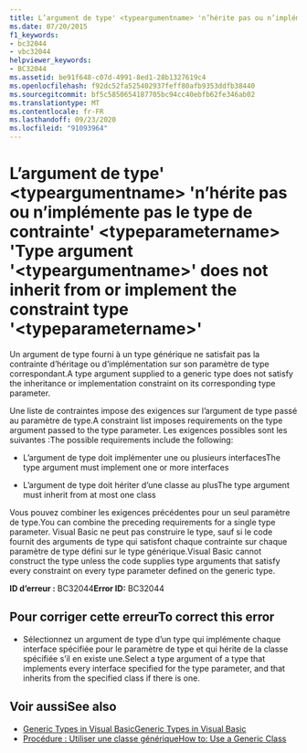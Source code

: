 ```yaml
---
title: L’argument de type' <typeargumentname> 'n’hérite pas ou n’implémente pas le type de contrainte' <typeparametername> '
ms.date: 07/20/2015
f1_keywords:
- bc32044
- vbc32044
helpviewer_keywords:
- BC32044
ms.assetid: be91f648-c07d-4991-8ed1-28b1327619c4
ms.openlocfilehash: f92dc52fa525402937feff80afb9353ddfb38440
ms.sourcegitcommit: bf5c5850654187705bc94cc40ebfb62fe346ab02
ms.translationtype: MT
ms.contentlocale: fr-FR
ms.lasthandoff: 09/23/2020
ms.locfileid: "91093964"
---
```

# <a name="type-argument-typeargumentname-does-not-inherit-from-or-implement-the-constraint-type-typeparametername"></a><span data-ttu-id="3e67e-102">L’argument de type' \<typeargumentname> 'n’hérite pas ou n’implémente pas le type de contrainte' \<typeparametername> '</span><span class="sxs-lookup"><span data-stu-id="3e67e-102">Type argument '\<typeargumentname>' does not inherit from or implement the constraint type '\<typeparametername>'</span></span>

<span data-ttu-id="3e67e-103">Un argument de type fourni à un type générique ne satisfait pas la contrainte d’héritage ou d’implémentation sur son paramètre de type correspondant.</span><span class="sxs-lookup"><span data-stu-id="3e67e-103">A type argument supplied to a generic type does not satisfy the inheritance or implementation constraint on its corresponding type parameter.</span></span>  
  
 <span data-ttu-id="3e67e-104">Une liste de contraintes impose des exigences sur l’argument de type passé au paramètre de type.</span><span class="sxs-lookup"><span data-stu-id="3e67e-104">A constraint list imposes requirements on the type argument passed to the type parameter.</span></span> <span data-ttu-id="3e67e-105">Les exigences possibles sont les suivantes :</span><span class="sxs-lookup"><span data-stu-id="3e67e-105">The possible requirements include the following:</span></span>  
  
- <span data-ttu-id="3e67e-106">L’argument de type doit implémenter une ou plusieurs interfaces</span><span class="sxs-lookup"><span data-stu-id="3e67e-106">The type argument must implement one or more interfaces</span></span>  
  
- <span data-ttu-id="3e67e-107">L’argument de type doit hériter d’une classe au plus</span><span class="sxs-lookup"><span data-stu-id="3e67e-107">The type argument must inherit from at most one class</span></span>  
  
 <span data-ttu-id="3e67e-108">Vous pouvez combiner les exigences précédentes pour un seul paramètre de type.</span><span class="sxs-lookup"><span data-stu-id="3e67e-108">You can combine the preceding requirements for a single type parameter.</span></span> <span data-ttu-id="3e67e-109">Visual Basic ne peut pas construire le type, sauf si le code fournit des arguments de type qui satisfont chaque contrainte sur chaque paramètre de type défini sur le type générique.</span><span class="sxs-lookup"><span data-stu-id="3e67e-109">Visual Basic cannot construct the type unless the code supplies type arguments that satisfy every constraint on every type parameter defined on the generic type.</span></span>  
  
 <span data-ttu-id="3e67e-110">**ID d’erreur :** BC32044</span><span class="sxs-lookup"><span data-stu-id="3e67e-110">**Error ID:** BC32044</span></span>  
  
## <a name="to-correct-this-error"></a><span data-ttu-id="3e67e-111">Pour corriger cette erreur</span><span class="sxs-lookup"><span data-stu-id="3e67e-111">To correct this error</span></span>  
  
- <span data-ttu-id="3e67e-112">Sélectionnez un argument de type d’un type qui implémente chaque interface spécifiée pour le paramètre de type et qui hérite de la classe spécifiée s’il en existe une.</span><span class="sxs-lookup"><span data-stu-id="3e67e-112">Select a type argument of a type that implements every interface specified for the type parameter, and that inherits from the specified class if there is one.</span></span>  
  
## <a name="see-also"></a><span data-ttu-id="3e67e-113">Voir aussi</span><span class="sxs-lookup"><span data-stu-id="3e67e-113">See also</span></span>

- [<span data-ttu-id="3e67e-114">Generic Types in Visual Basic</span><span class="sxs-lookup"><span data-stu-id="3e67e-114">Generic Types in Visual Basic</span></span>](../programming-guide/language-features/data-types/generic-types.md)
- [<span data-ttu-id="3e67e-115">Procédure : Utiliser une classe générique</span><span class="sxs-lookup"><span data-stu-id="3e67e-115">How to: Use a Generic Class</span></span>](../programming-guide/language-features/data-types/how-to-use-a-generic-class.md)
